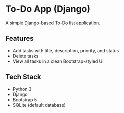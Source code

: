 # To-Do App (Django)

A simple Django-based To-Do list application.

## Features
- Add tasks with title, description, priority, and status
- Delete tasks
- View all tasks in a clean Bootstrap-styled UI

## Tech Stack
- Python 3
- Django
- Bootstrap 5
- SQLite (default database)
